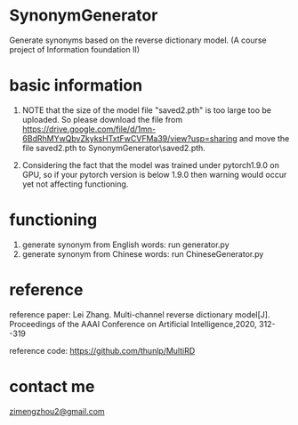 # SynonymGenerator
Generate synonyms based on the reverse dictionary model. (A course project of Information foundation II)

# basic information
1. NOTE that the size of the model file "saved2.pth" is too large too be uploaded. So please download the file from https://drive.google.com/file/d/1mn-6BdRhMYwQbvZkyksHTxtFwCVFMa39/view?usp=sharing and move the file saved2.pth to SynonymGenerator\saved2.pth.

2. Considering the fact that the model was trained under pytorch1.9.0 on GPU, so if your pytorch version is below 1.9.0 then warning would occur yet not affecting functioning.

# functioning
1. generate synonym from English words: run generator.py
2. generate synonym from Chinese words: run ChineseGenerator.py

# reference
reference paper: Lei Zhang. Multi-channel reverse dictionary model[J]. Proceedings of the AAAI Conference on Artificial Intelligence,2020, 312--319 

reference code: https://github.com/thunlp/MultiRD

# contact me
zimengzhou2@gmail.com


